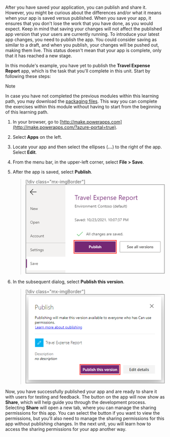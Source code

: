 After you have saved your application, you can publish and share it. However, you might be curious about the differences and/or what it means when your app is saved versus published. When you save your app, it ensures that you don't lose the work that you have done, as you would expect. Keep in mind that saving your changes will not affect the published app version that your users are currently running. To introduce your latest app changes, you need to publish the app. You could consider saving as similar to a draft, and when you publish, your changes will be pushed out, making them live. This status doesn't mean that your app is complete, only that it has reached a new stage.

In this module's example, you have yet to publish the **Travel Expense Report** app, which is the task that you'll complete in this unit. Start by following these steps:

> [!NOTE]
> In case you have not completed the previous modules within this learning path, you may download the [packaging files](https://github.com/MicrosoftDocs/mslearn-developer-tools-power-platform/tree/master/power-apps/expense%20report%20app%20-%20module%206). This way you can complete the exercises within this module without having to start from the beginning of this learning path.

1. In your browser, go to [http://make.powerapps.com](http://make.powerapps.com/?azure-portal=true).

1. Select **Apps** on the left.

1. Locate your app and then select the ellipses (**...**) to the right of the app. Select **Edit**.

1. From the menu bar, in the upper-left corner, select **File > Save**.

1. After the app is saved, select **Publish**.

    > [!div class="mx-imgBorder"]
    > [![Screenshot of the Microsoft Power Apps menu, showing the Travel Expense Report app with the Publish option highlighted.](../media/travel-expense-report.png)](../media/travel-expense-report.png#lightbox)

1. In the subsequent dialog, select **Publish this version**.

    > [!div class="mx-imgBorder"]
    > [![Screenshot of the Publish this version button highlighted.](../media/publish-version.png)](../media/publish-version.png#lightbox)

Now, you have successfully published your app and are ready to share it with users for testing and feedback. The button on the app will now show as **Share**, which will help guide you through the development process. Selecting **Share** will open a new tab, where you can manage the sharing permissions for this app. You can select the button if you want to view the permissions, but you'll also need to manage the sharing permissions for this app without publishing changes. In the next unit, you will learn how to access the sharing permissions for your app another way.
